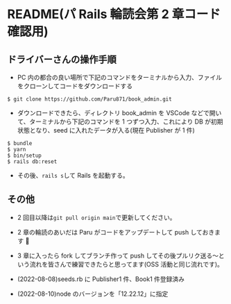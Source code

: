 # README(パ Rails 輪読会第 2 章コード確認用)

## ドライバーさんの操作手順

- PC 内の都合の良い場所で下記のコマンドをターミナルから入力、ファイルをクローンしてコードをダウンロードする

```
$ git clone https://github.com/Paru871/book_admin.git
```

- ダウンロードできたら、ディレクトリ book_admin を VSCode などで開いて、ターミナルから下記のコマンドを 1 つずつ入力、これにより DB が初期状態となり、seed に入れたデータが入る(現在 Publisher が 1 件)

```
$ bundle
$ yarn
$ bin/setup
$ rails db:reset
```

- その後、`rails s`して Rails を起動する。

## その他

- 2 回目以降は`git pull origin main`で更新してください。
- 2 章の輪読のあいだは Paru がコードをアップデートして push しておきます 💪
- 3 章に入ったら fork してブランチ作って push してその後プルリク送る〜という流れを皆さんで練習できたらと思ってます(OSS 活動と同じ流れです)。

- (2022-08-08)seeds.rb に Publisher1 件、Book1 件登録済み
- (2022-08-10)node のバージョンを「12.22.12」に指定
